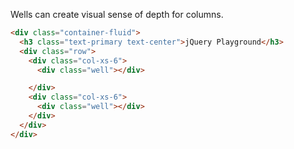 Wells can create visual sense of depth for columns. 

```html
<div class="container-fluid">
  <h3 class="text-primary text-center">jQuery Playground</h3>
  <div class="row">
    <div class="col-xs-6">
      <div class="well"></div>

    </div>
    <div class="col-xs-6">
      <div class="well"></div>
    </div>
  </div>
</div>
```